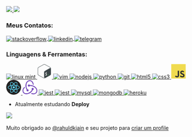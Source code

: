 <a href="https://github.com/brunodavi/">
<img width="425" src="https://github-readme-stats.vercel.app/api?username=brunodavi&show_icons=true&hide_border=true&theme=gruvbox&bg_color=00000000&title_color=2f80ed&text_color=38bdae&locale=pt-BR">
</a>

<a href="https://github.com/brunodavi/">
<img width="425" src="https://github-readme-stats.vercel.app/api/top-langs?username=brunodavi&show_icons=true&theme=gruvbox&hide_border=true&bg_color=00000000&title_color=2f80ed&text_color=38bdae&layout=compact&locale=pt-BR">
</a>

<h3 align="left">
Meus Contatos:
</h3>

<p align="left">

<a href="https://stackoverflow.com/users/15650696/bruno-davi" target="_blank">
<img align="center" src="https://basedosdados.org/uploads/group/2020-07-08-180036.693735stackoverflow-512.png" alt="stackoverflow" height="30" width="30" />
</a>

<a href="https://www.linkedin.com/in/bruno-davi/" target="_blank">
<img align="center" src="https://user-images.githubusercontent.com/48166556/133486746-321a69f2-c858-4b64-9fc0-313b52877697.png" alt="linkedin" height="30" width="30" />
</a>
  
<a href="https://t.me/brunodavi2000" target="_blank">
<img align="center" src="https://cdn-sites-images.46graus.com/files/photos/fbfbb823/1ab44fb3-3e97-4983-9aa9-3bf2f3d36822/telegram-256x256.png" alt="telegram" height="30" width="30" />
</a>

</p>


<h3 align="left">
Linguagens & Ferramentas:
</h3>

<p align="left">
  
<a href="https://linuxmint.com/" target="_blank">
<img src="https://1.bp.blogspot.com/-COJOHKXLj0Q/W5sJ4RsZHpI/AAAAAAAABtw/XFFrY4X_MpMrzuJXnvlh1R4zBp7STV76QCLcBGAs/s1600/Linux%2BMint%2B2.png" alt="linux mint" width="40" height="40"/>
</a>

<a href="https://www.gnu.org/software/bash/" target="_blank">
<img src="bash.png" alt="bash" width="40" height="40"/>
</a>

<a href="https://www.vim.org/" target="_blank">
<img src="https://upload.wikimedia.org/wikipedia/commons/thumb/4/4f/Icon-Vim.svg/1200px-Icon-Vim.svg.png" alt="vim" width="40" height="40"/>
</a>
  
<a href="https://nodejs.org" target="_blank">
<img src="https://cdn.iconscout.com/icon/free/png-256/node-js-1-1174935.png" alt="nodejs" width="40" height="40"/>
</a>

<a href="https://www.python.org" target="_blank">
<img src="https://cdn.pling.com/img//hive/content-pre1/66411-1.png" alt="python" width="40" height="40"/>
</a>

<a href="https://git-scm.com/" target="_blank">
<img src="https://www.vectorlogo.zone/logos/git-scm/git-scm-icon.svg" alt="git" width="40" height="40"/>
</a>

<a href="https://www.w3.org/html/" target="_blank">
<img src="https://cdn.iconscout.com/icon/free/png-256/html5-40-1175193.png" alt="html5" width="40" height="40"/>
</a>

<a href="https://www.w3schools.com/css/" target="_blank">
<img src="https://terminalroot.com.br/assets/img/css/css.png" alt="css3" width="40" height="40"/>
</a>

<a href="https://developer.mozilla.org/en-US/docs/Web/JavaScript" target="_blank">
<img src="https://raw.githubusercontent.com/devicons/devicon/master/icons/javascript/javascript-original.svg" alt="javascript" width="40" height="40"/>
</a>

<a href="https://pt-br.reactjs.org/" target="_blank">
<img src="react.jpg" alt="react" width="40" height="40"/>
</a>

<a href="https://redux.js.org/" target="_blank">
<img src="redux.png" alt="redux" width="40" height="40"/>
</a>
  
<a href="https://jestjs.io/" target="_blank">
<img src="https://upload.wikimedia.org/wikipedia/commons/thumb/4/4f/Icon-Vim.svg/1200px-Icon-Vim.svg.png" alt="jest" width="40" height="40"/>
</a>

<a href="testing-library.com/" target="_blank">
<img src="https://testing-library.com/img/octopus-128x128.png" alt="jest" width="40" height="40"/>
</a>

<a href="https://www.mysql.com/" target="_blank">
<img src="https://user-images.githubusercontent.com/48166556/132954035-17021e63-3c2f-41db-9e45-8b4e12c79620.png" alt="mysql" width="40" height="40"/>
</a>

<a href="https://www.mongodb.com/" target="_blank">
<img src="https://img.icons8.com/color/480/mongodb.png" alt="mongodb" width="40" height="40"/>
</a>

<a href="https://www.heroku.com/" target="_blank">
<img src="https://cdn-icons-png.flaticon.com/512/873/873120.png" alt="heroku" width="40" height="40"/>
</a>

</p>


- Atualmente estudando **Deploy**


<p align="left">
<img src="https://komarev.com/ghpvc/?username=brunodavi&label=Visitantes&color=363636&style=flat"/>
</p>

Muito obrigado ao [@rahuldkjain](https://www.github.com/rahuldkjain) e seu projeto para [criar um profile](https://rahuldkjain.github.io/gh-profile-readme-generator/)
